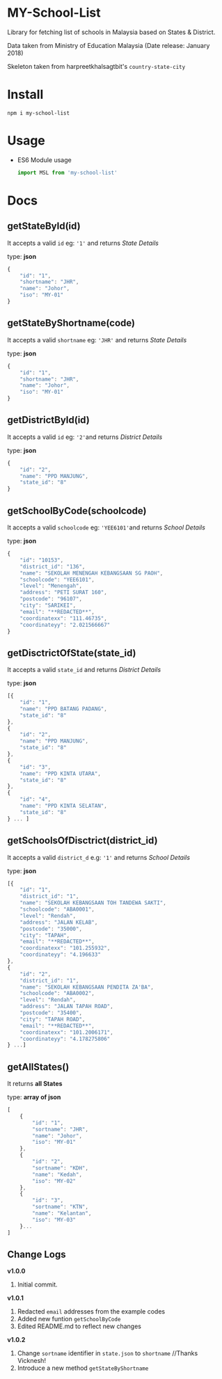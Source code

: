 MY-School-List
==============================
Library for fetching list of schools in Malaysia based on States & District.

Data taken from Ministry of Education Malaysia
(Date release: January 2018)

Skeleton taken from harpreetkhalsagtbit's `country-state-city`

# Install
`npm i my-school-list`

# Usage
  - ES6 Module usage
   
     ```js
     import MSL from 'my-school-list'
     ```

# Docs

getStateById(id)
---------------

It accepts a valid `id` eg: `'1'` and returns *State Details*

type: **json**

```js
{
    "id": "1",
    "shortname": "JHR",
    "name": "Johor",
    "iso": "MY-01"
}
```

getStateByShortname(code)
---------------

It accepts a valid `shortname` eg: `'JHR'` and returns *State Details*

type: **json**

```js
{
    "id": "1",
    "shortname": "JHR",
    "name": "Johor",
    "iso": "MY-01"
}
```

getDistrictById(id)
---------------

It accepts a valid `id` eg: `'2'`and returns *District Details*

type: **json**

```js
{
    "id": "2",
    "name": "PPD MANJUNG",
    "state_id": "8"
}
```

getSchoolByCode(schoolcode)
---------------

It accepts a valid `schoolcode` eg: `'YEE6101'`and returns *School Details*

type: **json**

```js
{
    "id": "10153",
    "district_id": "136",
    "name": "SEKOLAH MENENGAH KEBANGSAAN SG PAOH",
    "schoolcode": "YEE6101",
    "level": "Menengah",
    "address": "PETI SURAT 160",
    "postcode": "96107",
    "city": "SARIKEI",
    "email": "**REDACTED**",
    "coordinatexx": "111.46735",
    "coordinateyy": "2.021566667"
}
```

getDisctrictOfState(state_id)
---------------

It accepts a valid `state_id` and returns *District Details*

type: **json**


```js
[{
    "id": "1",
    "name": "PPD BATANG PADANG",
    "state_id": "8"
},
{
    "id": "2",
    "name": "PPD MANJUNG",
    "state_id": "8"
},
{
    "id": "3",
    "name": "PPD KINTA UTARA",
    "state_id": "8"
},
{
    "id": "4",
    "name": "PPD KINTA SELATAN",
    "state_id": "8"
} ... ]
```

getSchoolsOfDisctrict(district_id)
---------------

It accepts a valid `district_d` e.g: `'1'` and returns *School Details*

type: **json**

```js
[{
    "id": "1",
    "district_id": "1",
    "name": "SEKOLAH KEBANGSAAN TOH TANDEWA SAKTI",
    "schoolcode": "ABA0001",
    "level": "Rendah",
    "address": "JALAN KELAB",
    "postcode": "35000",
    "city": "TAPAH",
    "email": "**REDACTED**",
    "coordinatexx": "101.255932",
    "coordinateyy": "4.196633"
},
{
    "id": "2",
    "district_id": "1",
    "name": "SEKOLAH KEBANGSAAN PENDITA ZA'BA",
    "schoolcode": "ABA0002",
    "level": "Rendah",
    "address": "JALAN TAPAH ROAD",
    "postcode": "35400",
    "city": "TAPAH ROAD",
    "email": "**REDACTED**",
    "coordinatexx": "101.2006171",
    "coordinateyy": "4.178275806"
} ...]
```

getAllStates()
---------------
It returns **all States**

type: **array of json**

```js
[
    {
		"id": "1",
		"sortname": "JHR",
		"name": "Johor",
		"iso": "MY-01"
	},
	{
		"id": "2",
		"sortname": "KDH",
		"name": "Kedah",
		"iso": "MY-02"
	},
	{
		"id": "3",
		"sortname": "KTN",
		"name": "Kelantan",
		"iso": "MY-03"
	}...
]
```

Change Logs
---------------

**v1.0.0**

1. Initial commit.

**v1.0.1**

1. Redacted `email` addresses from the example codes
2. Added new funtion `getSchoolByCode`
3. Edited README.md to reflect new changes

**v1.0.2**

1. Change `sortname` identifier in `state.json` to `shortname` //Thanks Vicknesh!
2. Introduce a new method `getStateByShortname`